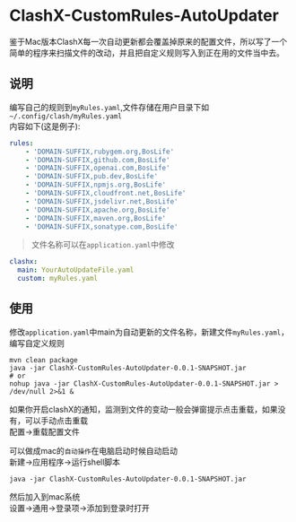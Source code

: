 # ClashX-CustomRules-AutoUpdater

鉴于Mac版本ClashX每一次自动更新都会覆盖掉原来的配置文件，所以写了一个简单的程序来扫描文件的改动，并且把自定义规则写入到正在用的文件当中去。

## 说明
编写自己的规则到`myRules.yaml`,文件存储在用户目录下如`~/.config/clash/myRules.yaml`    
内容如下(这是例子):
```yaml
rules:
    - 'DOMAIN-SUFFIX,rubygem.org,BosLife'
    - 'DOMAIN-SUFFIX,github.com,BosLife'
    - 'DOMAIN-SUFFIX,openai.com,BosLife'
    - 'DOMAIN-SUFFIX,pub.dev,BosLife'
    - 'DOMAIN-SUFFIX,npmjs.org,BosLife'
    - 'DOMAIN-SUFFIX,cloudfront.net,BosLife'
    - 'DOMAIN-SUFFIX,jsdelivr.net,BosLife'
    - 'DOMAIN-SUFFIX,apache.org,BosLife'
    - 'DOMAIN-SUFFIX,maven.org,BosLife'
    - 'DOMAIN-SUFFIX,sonatype.com,BosLife'
```

>文件名称可以在`application.yaml`中修改
```yaml
clashx:
  main: YourAutoUpdateFile.yaml
  custom: myRules.yaml
```

## 使用
修改`application.yaml`中main为自动更新的文件名称，新建文件`myRules.yaml`，编写自定义规则
```shell
mvn clean package
java -jar ClashX-CustomRules-AutoUpdater-0.0.1-SNAPSHOT.jar
# or
nohup java -jar ClashX-CustomRules-AutoUpdater-0.0.1-SNAPSHOT.jar > /dev/null 2>&1 &
```
如果你开启clashX的通知，监测到文件的变动一般会弹窗提示点击重载，如果没有，可以手动点击重载    
配置->重载配置文件    

可以做成mac的`自动操作`在电脑启动时候自动启动    
新建->应用程序->运行shell脚本    
```shell
java -jar ClashX-CustomRules-AutoUpdater-0.0.1-SNAPSHOT.jar
```
然后加入到mac系统    
设置->通用->登录项->添加到登录时打开
